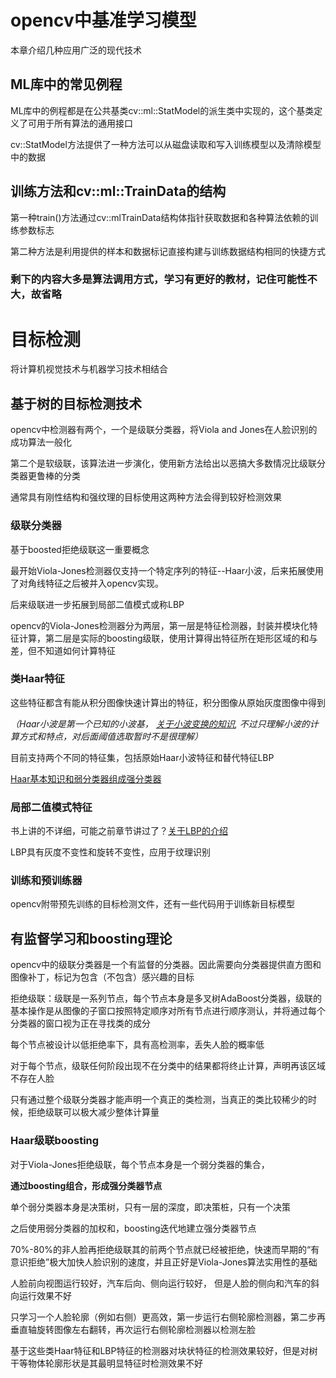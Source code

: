 







# opencv中基准学习模型           

本章介绍几种应用广泛的现代技术       



## ML库中的常见例程        

ML库中的例程都是在公共基类cv::ml::StatModel的派生类中实现的，这个基类定义了可用于所有算法的通用接口         

cv::StatModel方法提供了一种方法可以从磁盘读取和写入训练模型以及清除模型中的数据       



## 训练方法和cv::ml::TrainData的结构             

第一种train()方法通过cv::mlTrainData结构体指针获取数据和各种算法依赖的训练参数标志    

第二种方法是利用提供的样本和数据标记直接构建与训练数据结构相同的快捷方式     





### 剩下的内容大多是算法调用方式，学习有更好的教材，记住可能性不大，故省略     







# 目标检测           

将计算机视觉技术与机器学习技术相结合           

## 基于树的目标检测技术         

opencv中检测器有两个，一个是级联分类器，将Viola and Jones在人脸识别的成功算法一般化          

第二个是软级联，该算法进一步演化，使用新方法给出以恶搞大多数情况比级联分类器更鲁棒的分类      

通常具有刚性结构和强纹理的目标使用这两种方法会得到较好检测效果       

### 级联分类器          

基于boosted拒绝级联这一重要概念

最开始Viola-Jones检测器仅支持一个特定序列的特征--Haar小波，后来拓展使用了对角线特征之后被并入opencv实现。         

后来级联进一步拓展到局部二值模式或称LBP         

opencv的Viola-Jones检测器分为两层，第一层是特征检测器，封装并模块化特征计算，第二层是实际的boosting级联，使用计算得出特征所在矩形区域的和与差，但不知道如何计算特征    



### 类Haar特征     

这些特征都含有能从积分图像快速计算出的特征，积分图像从原始灰度图像中得到      

*（Haar小波是第一个已知的小波基， [关于小波变换的知识](https://blog.csdn.net/zhang0558/article/details/76019832/), 不过只理解小波的计算方式和特点，对后面阈值选取暂时不是很理解）*           

目前支持两个不同的特征集，包括原始Haar小波特征和替代特征LBP        

[Haar基本知识和弱分类器组成强分类器](https://blog.csdn.net/qq_35641067/article/details/107087260?utm_medium=distribute.pc_relevant.none-task-blog-2~default~baidujs_baidulandingword~default-0-107087260-blog-116138898.t0_edu_mix&spm=1001.2101.3001.4242.1&utm_relevant_index=3)              



### 局部二值模式特征        

书上讲的不详细，可能之前章节讲过了？[关于LBP的介绍](https://blog.csdn.net/u014203453/article/details/76147150)    

LBP具有灰度不变性和旋转不变性，应用于纹理识别         



### 训练和预训练器        

opencv附带预先训练的目标检测文件，还有一些代码用于训练新目标模型           



## 有监督学习和boosting理论          

opencv中的级联分类器是一个有监督的分类器。因此需要向分类器提供直方图和图像补丁，标记为包含（不包含）感兴趣的目标          

拒绝级联：级联是一系列节点，每个节点本身是多叉树AdaBoost分类器，级联的基本操作是从图像的子窗口按照特定顺序对所有节点进行顺序测认，并将通过每个分类器的窗口视为正在寻找类的成分     

每个节点被设计以低拒绝率下，具有高检测率，丢失人脸的概率低         

对于每个节点，级联任何阶段出现不在分类中的结果都将终止计算，声明再该区域不存在人脸     

只有通过整个级联分类器才能声明一个真正的类检测，当真正的类比较稀少的时候，拒绝级联可以极大减少整体计算量          





### Haar级联boosting           

对于Viola-Jones拒绝级联，每个节点本身是一个弱分类器的集合，

**通过boosting组合，形成强分类器节点**       

单个弱分类器本身是决策树，只有一层的深度，即决策桩，只有一个决策        

之后使用弱分类器的加权和，boosting迭代地建立强分类器节点                



70%-80%的非人脸再拒绝级联其的前两个节点就已经被拒绝，快速而早期的“有意识拒绝”极大加快人脸识别的速度，并且正好是Viola-Jones算法实用性的基础          



人脸前向视图运行较好，汽车后向、侧向运行较好，  但是人脸的侧向和汽车的斜向运行效果不好          

只学习一个人脸轮廓（例如右侧）更高效，第一步运行右侧轮廓检测器，第二步再垂直轴旋转图像左右翻转，再次运行右侧轮廓检测器以检测左脸     





基于这些类Haar特征和LBP特征的检测器对块状特征的检测效果较好，但是对树干等物体轮廓形状是其最明显特征时检测效果不好          





























